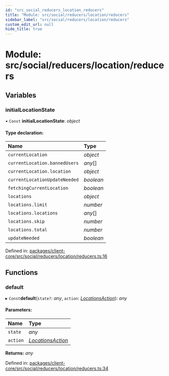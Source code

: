 ```yaml
---
id: "src_social_reducers_location_reducers"
title: "Module: src/social/reducers/location/reducers"
sidebar_label: "src/social/reducers/location/reducers"
custom_edit_url: null
hide_title: true
---
```


# Module: src/social/reducers/location/reducers

## Variables

### initialLocationState

• `Const` **initialLocationState**: *object*

#### Type declaration:

Name | Type |
:------ | :------ |
`currentLocation` | *object* |
`currentLocation.bannedUsers` | *any*[] |
`currentLocation.location` | *object* |
`currentLocationUpdateNeeded` | *boolean* |
`fetchingCurrentLocation` | *boolean* |
`locations` | *object* |
`locations.limit` | *number* |
`locations.locations` | *any*[] |
`locations.skip` | *number* |
`locations.total` | *number* |
`updateNeeded` | *boolean* |

Defined in: [packages/client-core/src/social/reducers/location/reducers.ts:16](https://github.com/xr3ngine/xr3ngine/blob/673ad6a5f/packages/client-core/src/social/reducers/location/reducers.ts#L16)

## Functions

### default

▸ `Const`**default**(`state?`: *any*, `action`: [*LocationsAction*](src_social_reducers_location_actions.md#locationsaction)): *any*

#### Parameters:

Name | Type |
:------ | :------ |
`state` | *any* |
`action` | [*LocationsAction*](src_social_reducers_location_actions.md#locationsaction) |

**Returns:** *any*

Defined in: [packages/client-core/src/social/reducers/location/reducers.ts:34](https://github.com/xr3ngine/xr3ngine/blob/673ad6a5f/packages/client-core/src/social/reducers/location/reducers.ts#L34)
